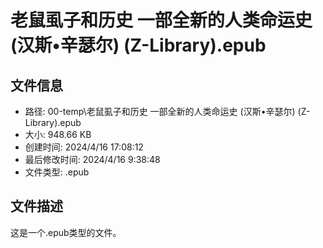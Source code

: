 ﻿# 老鼠虱子和历史 一部全新的人类命运史 (汉斯•辛瑟尔) (Z-Library).epub

## 文件信息
- 路径: 00-temp\老鼠虱子和历史 一部全新的人类命运史 (汉斯•辛瑟尔) (Z-Library).epub
- 大小: 948.66 KB
- 创建时间: 2024/4/16 17:08:12
- 最后修改时间: 2024/4/16 9:38:48
- 文件类型: .epub

## 文件描述
这是一个.epub类型的文件。

